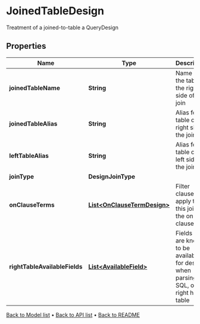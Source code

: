 

# JoinedTableDesign

Treatment of a joined-to-table a QueryDesign

## Properties

| Name | Type | Description | Notes |
|------------ | ------------- | ------------- | -------------|
|**joinedTableName** | **String** | Name of the table on the right side of the join |  |
|**joinedTableAlias** | **String** | Alias for the table on the right side of the join |  |
|**leftTableAlias** | **String** | Alias for the table on the left side of the join |  |
|**joinType** | **DesignJoinType** |  |  |
|**onClauseTerms** | [**List&lt;OnClauseTermDesign&gt;**](OnClauseTermDesign.md) | Filter clauses to apply to this join in the on clause |  |
|**rightTableAvailableFields** | [**List&lt;AvailableField&gt;**](AvailableField.md) | Fields that are known to be available for design when parsing SQL, of the right hand table |  [optional] |



[Back to Model list](../README.md#documentation-for-models) &#8226; [Back to API list](../README.md#documentation-for-api-endpoints) &#8226; [Back to README](../README.md)


